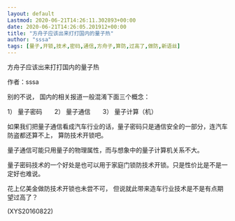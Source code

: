 ```yaml
---
layout: default
Lastmod: 2020-06-21T14:26:11.302893+00:00
date: 2020-06-21T14:26:05.201912+00:00
title: "方舟子应该出来打打国内的量子热"
author: "sssa"
tags: [量子,开锁,技术,密码,通信,方舟子,算防,过高了,做防,新语丝]
---
```


方舟子应该出来打打国内的量子热

作者：sssa

别的不说， 国内的相关报道一般混淆下面三个概念：

1） 量子密码　　2） 量子通信　　3） 量子计算（机）

如果我们把量子通信看成汽车行业的话，量子密码只是通信安全的一部分，连汽车防盗都还算不上， 算防技术开锁吧。

量子通信可能只用量子的物理属性，而与想象中的量子计算机关系不大。

量子密码技术的一个好处是也可以用于家庭门锁防技术开锁。只是性价比是不是一定好也难说。

花上亿美金做防技术开锁也未尝不可， 但说就此带来造车行业技术是不是有点期望过高了？

(XYS20160822)

